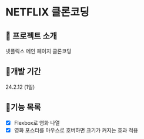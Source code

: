 # NETFLIX 클론코딩

## 📌 프로젝트 소개
넷플릭스 메인 페이지 클론코딩

## 📅개발 기간
24.2.12 (1일)

## 📜기능 목록
- [x] Flexbox로 영화 나열
- [x] 영화 포스터를 마우스로 호버하면 크기가 커지는 효과 적용
